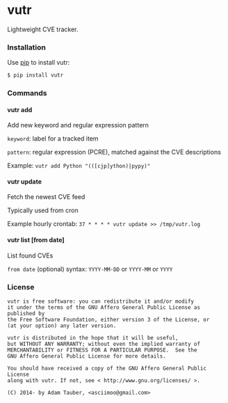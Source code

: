 vutr
====


Lightweight CVE tracker.


### Installation


Use [pip](http://www.pip-installer.org/en/latest/index.html) to install vutr:

```bash
$ pip install vutr
```


### Commands


#### vutr add <keyword> <pattern>

Add new keyword and regular expression pattern

`keyword`: label for a tracked item

`pattern`: regular expression (PCRE), matched against the CVE descriptions


Example: `vutr add Python "(([cjp]ython)|pypy)"`


#### vutr update

Fetch the newest CVE feed

Typically used from cron

Example hourly crontab: `37 * * * * vutr update >> /tmp/vutr.log`


#### vutr list [from date]

List found CVEs

`from date` (optional) syntax: `YYYY-MM-DD` or `YYYY-MM` or `YYYY`


### License

```
vutr is free software: you can redistribute it and/or modify
it under the terms of the GNU Affero General Public License as published by
the Free Software Foundation, either version 3 of the License, or
(at your option) any later version.

vutr is distributed in the hope that it will be useful,
but WITHOUT ANY WARRANTY; without even the implied warranty of
MERCHANTABILITY or FITNESS FOR A PARTICULAR PURPOSE.  See the
GNU Affero General Public License for more details.

You should have received a copy of the GNU Affero General Public License
along with vutr. If not, see < http://www.gnu.org/licenses/ >.

(C) 2014- by Adam Tauber, <asciimoo@gmail.com>
```
